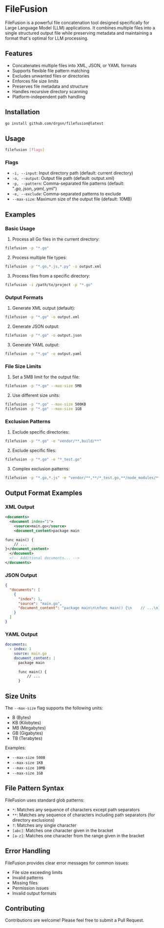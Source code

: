 # FileFusion

FileFusion is a powerful file concatenation tool designed specifically for Large Language Model (LLM) applications. 
It combines multiple files into a single structured output file while preserving metadata 
and maintaining a format that's optimal for LLM processing.

## Features

- Concatenates multiple files into XML, JSON, or YAML formats
- Supports flexible file pattern matching
- Excludes unwanted files or directories
- Enforces file size limits
- Preserves file metadata and structure
- Handles recursive directory scanning
- Platform-independent path handling

## Installation

```bash
go install github.com/drgsn/filefusion@latest
```

## Usage

```bash
filefusion [flags]
```

### Flags

- `-i, --input`: Input directory path (default: current directory)
- `-o, --output`: Output file path (default: output.xml)
- `-p, --pattern`: Comma-separated file patterns (default: "*.go,*.json,*.yaml,*.yml")
- `-e, --exclude`: Comma-separated patterns to exclude
- `--max-size`: Maximum size of the output file (default: 10MB)

## Examples

### Basic Usage

1. Process all Go files in the current directory:
```bash
filefusion -p "*.go"
```

2. Process multiple file types:
```bash
filefusion -p "*.go,*.js,*.py" -o output.xml
```

3. Process files from a specific directory:
```bash
filefusion -i /path/to/project -p "*.go"
```

### Output Formats

1. Generate XML output (default):
```bash
filefusion -p "*.go" -o output.xml
```

2. Generate JSON output:
```bash
filefusion -p "*.go" -o output.json
```

3. Generate YAML output:
```bash
filefusion -p "*.go" -o output.yaml
```

### File Size Limits

1. Set a 5MB limit for the output file:
```bash
filefusion -p "*.go" --max-size 5MB
```

2. Use different size units:
```bash
filefusion -p "*.go" --max-size 500KB
filefusion -p "*.go" --max-size 1GB
```

### Exclusion Patterns

1. Exclude specific directories:
```bash
filefusion -p "*.go" -e "vendor/**,build/**"
```

2. Exclude specific files:
```bash
filefusion -p "*.go" -e "*_test.go"
```

3. Complex exclusion patterns:
```bash
filefusion -p "*.go,*.js" -e "vendor/**,**/*_test.go,**/node_modules/**"
```

## Output Format Examples

### XML Output
```xml
<documents>
  <document index="1">
    <source>main.go</source>
    <document_content>package main
    
func main() {
    // ...
}</document_content>
  </document>
  <!-- Additional documents... -->
</documents>
```

### JSON Output
```json
{
  "documents": [
    {
      "index": 1,
      "source": "main.go",
      "document_content": "package main\n\nfunc main() {\n    // ...\n}"
    }
  ]
}
```

### YAML Output
```yaml
documents:
  - index: 1
    source: main.go
    document_content: |
      package main
      
      func main() {
          // ...
      }
```

## Size Units

The `--max-size` flag supports the following units:
- B (Bytes)
- KB (Kilobytes)
- MB (Megabytes)
- GB (Gigabytes)
- TB (Terabytes)

Examples:
- `--max-size 500B`
- `--max-size 1KB`
- `--max-size 10MB`
- `--max-size 1GB`

## File Pattern Syntax

FileFusion uses standard glob patterns:
- `*`: Matches any sequence of characters except path separators
- `**`: Matches any sequence of characters including path separators (for directory exclusions)
- `?`: Matches any single character
- `[abc]`: Matches one character given in the bracket
- `[a-z]`: Matches one character from the range given in the bracket

## Error Handling

FileFusion provides clear error messages for common issues:
- File size exceeding limits
- Invalid patterns
- Missing files
- Permission issues
- Invalid output formats

## Contributing

Contributions are welcome! Please feel free to submit a Pull Request.